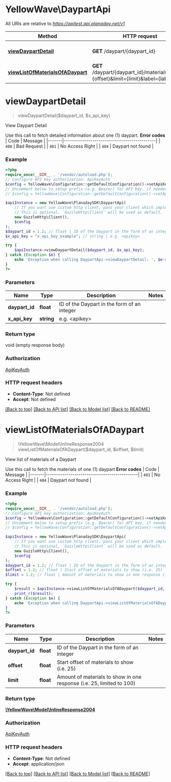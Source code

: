 # YellowWave\DaypartApi

All URIs are relative to *https://apitest.api.planaday.net/v1*

Method | HTTP request | Description
------------- | ------------- | -------------
[**viewDaypartDetail**](DaypartApi.md#viewdaypartdetail) | **GET** /daypart/{daypart_id} | View Daypart Detail
[**viewListOfMaterialsOfADaypart**](DaypartApi.md#viewlistofmaterialsofadaypart) | **GET** /daypart/{daypart_id}/materials&amp;offset&#x3D;{offset}&amp;limit&#x3D;{limit}&amp;label&#x3D;{label} | View list of materials of a Daypart

# **viewDaypartDetail**
> viewDaypartDetail($daypart_id, $x_api_key)

View Daypart Detail

Use this call to fetch detailed information about one (1) daypart.  **Error codes**  | Code  | Message                                     | |-------|---------------------------------------------| | `400` | Bad Request                                 | | `401` | No Access Right                             | | `404` | Daypart not found                           |

### Example
```php
<?php
require_once(__DIR__ . '/vendor/autoload.php');
// Configure API key authorization: ApiKeyAuth
$config = YellowWave\Configuration::getDefaultConfiguration()->setApiKey('X-Api-Key', 'YOUR_API_KEY');
// Uncomment below to setup prefix (e.g. Bearer) for API key, if needed
// $config = YellowWave\Configuration::getDefaultConfiguration()->setApiKeyPrefix('X-Api-Key', 'Bearer');

$apiInstance = new YellowWave\PlanadaySDK\DaypartApi(
    // If you want use custom http client, pass your client which implements `GuzzleHttp\ClientInterface`.
    // This is optional, `GuzzleHttp\Client` will be used as default.
    new GuzzleHttp\Client(),
    $config
);
$daypart_id = 1.2; // float | ID of the Daypart in the form of an integer
$x_api_key = "x_api_key_example"; // string | e.g. <apikey>

try {
    $apiInstance->viewDaypartDetail($daypart_id, $x_api_key);
} catch (Exception $e) {
    echo 'Exception when calling DaypartApi->viewDaypartDetail: ', $e->getMessage(), PHP_EOL;
}
?>
```

### Parameters

Name | Type | Description  | Notes
------------- | ------------- | ------------- | -------------
 **daypart_id** | **float**| ID of the Daypart in the form of an integer |
 **x_api_key** | **string**| e.g. &lt;apikey&gt; |

### Return type

void (empty response body)

### Authorization

[ApiKeyAuth](../../README.md#ApiKeyAuth)

### HTTP request headers

 - **Content-Type**: Not defined
 - **Accept**: Not defined

[[Back to top]](#) [[Back to API list]](../../README.md#documentation-for-api-endpoints) [[Back to Model list]](../../README.md#documentation-for-models) [[Back to README]](../../README.md)

# **viewListOfMaterialsOfADaypart**
> \YellowWave\Model\InlineResponse2004 viewListOfMaterialsOfADaypart($daypart_id, $offset, $limit)

View list of materials of a Daypart

Use this call to fetch the materials of one (1) daypart  **Error codes**  | Code  | Message                                     | |-------|---------------------------------------------| | `401` | No Access Right                             | | `404` | Daypart not found                            |

### Example
```php
<?php
require_once(__DIR__ . '/vendor/autoload.php');
// Configure API key authorization: ApiKeyAuth
$config = YellowWave\Configuration::getDefaultConfiguration()->setApiKey('X-Api-Key', 'YOUR_API_KEY');
// Uncomment below to setup prefix (e.g. Bearer) for API key, if needed
// $config = YellowWave\Configuration::getDefaultConfiguration()->setApiKeyPrefix('X-Api-Key', 'Bearer');

$apiInstance = new YellowWave\PlanadaySDK\DaypartApi(
    // If you want use custom http client, pass your client which implements `GuzzleHttp\ClientInterface`.
    // This is optional, `GuzzleHttp\Client` will be used as default.
    new GuzzleHttp\Client(),
    $config
);
$daypart_id = 1.2; // float | ID of the Daypart in the form of an integer
$offset = 1.2; // float | Start offset of materials to show (i.e. 25)
$limit = 1.2; // float | Amount of materials to show in one response (i.e. 25, limited to 100)

try {
    $result = $apiInstance->viewListOfMaterialsOfADaypart($daypart_id, $offset, $limit);
    print_r($result);
} catch (Exception $e) {
    echo 'Exception when calling DaypartApi->viewListOfMaterialsOfADaypart: ', $e->getMessage(), PHP_EOL;
}
?>
```

### Parameters

Name | Type | Description  | Notes
------------- | ------------- | ------------- | -------------
 **daypart_id** | **float**| ID of the Daypart in the form of an integer |
 **offset** | **float**| Start offset of materials to show (i.e. 25) |
 **limit** | **float**| Amount of materials to show in one response (i.e. 25, limited to 100) |

### Return type

[**\YellowWave\Model\InlineResponse2004**](../Model/InlineResponse2004.md)

### Authorization

[ApiKeyAuth](../../README.md#ApiKeyAuth)

### HTTP request headers

 - **Content-Type**: Not defined
 - **Accept**: application/json

[[Back to top]](#) [[Back to API list]](../../README.md#documentation-for-api-endpoints) [[Back to Model list]](../../README.md#documentation-for-models) [[Back to README]](../../README.md)

